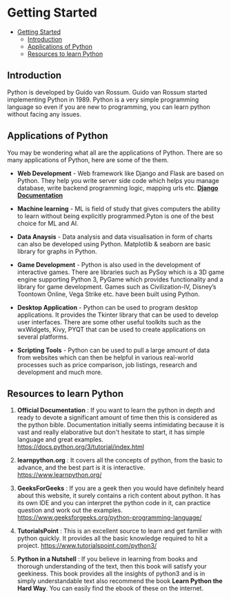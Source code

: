 # Getting Started

- [Getting Started](#getting-started)
  - [Introduction](#introduction)
  - [Applications of Python](#applications-of-python)
  - [Resources to learn Python](#resources-to-learn-python)


## Introduction

Python is developed by Guido van Rossum. Guido van Rossum started implementing Python in 1989. Python is a very simple programming language so even if you are new to programming, you can learn python without facing any issues.

## Applications of Python

You may be wondering what all are the applications of Python. There are so many applications of Python, here are some of the them.

- **Web Development** - Web framework like Django and Flask are based on Python. They help you write server side code which helps you manage database, write backend programming logic, mapping urls etc. **[Django Documentation](https://docs.djangoproject.com/en/3.0/)**

- **Machine learning** - ML is field of study that gives computers the ability to learn without being explicitly programmed.Pyton is one of the best choice for ML and AI.

- **Data Anaysis** - Data analysis and data visualisation in form of charts can also be developed using Python. Matplotlib & seaborn are basic library for graphs in Python.

- **Game Development** - Python is also used in the development of interactive games. There are libraries such as PySoy which is a 3D game engine supporting Python 3, PyGame which provides functionality and a library for game development. Games such as Civilization-IV, Disney’s Toontown Online, Vega Strike etc. have been built using Python.

- **Desktop Application** - Python can be used to program desktop applications. It provides the Tkinter library that can be used to develop user interfaces. There are some other useful toolkits such as the wxWidgets, Kivy, PYQT that can be used to create applications on several platforms.

- **Scripting Tools** - Python can be used to pull a large amount of data from websites which can then be helpful in various real-world processes such as price comparison, job listings, research and development and much more.

## Resources to learn Python

1. **Official Documentation** : If you want to learn the python in depth and ready to devote a significant amount of time then this is considered as the python bible. Documentation initially seems intimidating because it is vast and really elaborative but don't hesitate to start, it has simple language and great examples.
<https://docs.python.org/3/tutorial/index.html>

2. **learnpython.org** : It covers all the concepts of python, from the basic to advance, and the best part is it is interactive.
<https://www.learnpython.org/>

3. **GeeksForGeeks** : If you are a geek then you would have  definitely heard about this website, it surely contains a rich content about python. It has its own IDE and you can interpret the python code in it, can practice question and work out the examples.
<https://www.geeksforgeeks.org/python-programming-language/>

4. **TutorialsPoint** : This is an excellent source to learn and get familier with python quickly. It provides all the basic knowledge required to hit a project.
<https://www.tutorialspoint.com/python3/>

5. **Python in a Nutshell** : If you believe in learning from books and thorough understanding of the text, then this book will satisfy your geekiness. This book provides all the insights of python3 and is in simply understandable text also recommend the book **Learn Python the Hard Way**. You can easily find the ebook of these on the internet.
